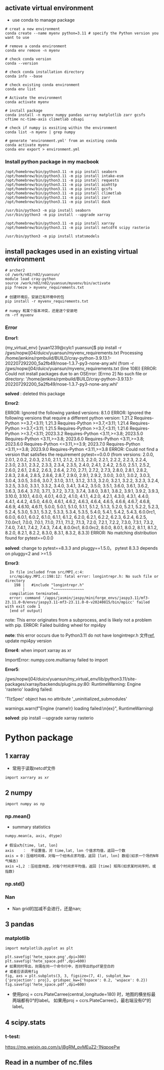 ## activate virtual environment

- use conda to manage package

````
# creat a new environment
conda create --name myenv python=3.11 # specify the Python version you want to use

# remove a conda environment
conda env remove -n myenv

# check conda version
conda --version

# check conda installation directory
conda info --base

# check existing conda environment 
conda env list

# Activate the environment
conda activate myenv

# install package
conda install -n myenv numpy pandas xarray matplotlib zarr gcsfs cftime nc-time-axis climetlab cdsapi

# check if numpy is exsiting within the environment
conda list -n myenv | grep numpy

# generate 'environment.yml' from an existing conda
conda activate myenv
conda env export > environment.yml
````



### Install python package in my macbook

````
/opt/homebrew/bin/python3.11 -m pip install seaborn
/opt/homebrew/bin/python3.11 -m pip install intake-esm
/opt/homebrew/bin/python3.11 -m pip install requests
/opt/homebrew/bin/python3.11 -m pip install aiohttp
/opt/homebrew/bin/python3.11 -m pip install gcsfs
/opt/homebrew/bin/python3.11 -m pip install climetlab
/opt/homebrew/bin/python3.11 -m pip install zarr
/opt/homebrew/bin/python3.11 -m pip install dask

/usr/bin/python3 -m pip install seaborn
/usr/bin/python3 -m pip install --upgrade xarray

/opt/homebrew/bin/python3.11 -m pip install xarray
/opt/homebrew/bin/python3.11 -m pip install netcdf4 scipy rasterio

/usr/bin/python3 -m pip install statsmodels
````

## install packages used in an existing virtual environment

```
# archer2 
cd /work/n02/n02/yuansun/
module load cray-python
source /work/n02/n02/yuansun/myvenv/bin/activate
pip freeze > myvenv_requirements.txt

# 创建环境后，安装已有环境中的包
pip install -r myvenv_requirements.txt

# numpy 和某个版本冲突，还是逐个安装吧
rm -rf myvenv
```

### Error
**Error1**:

(my_virtual_env) [yuan1239@cylc1 yuansun]$ pip install -r /gws/nopw/j04/duicv/yuansun/myvenv_requirements.txt
Processing /home/jenkins/rpmbuild/BUILD/cray-python-3.9.13.1-202207292200_5a2fb49/nose-1.3.7-py3-none-any.whl (from -r /gws/nopw/j04/duicv/yuansun/myvenv_requirements.txt (line 108))
ERROR: Could not install packages due to an OSError: [Errno 2] No such file or directory: '/home/jenkins/rpmbuild/BUILD/cray-python-3.9.13.1-202207292200_5a2fb49/nose-1.3.7-py3-none-any.whl'

**solved** : deleted this package

**Error2**:

ERROR: Ignored the following yanked versions: 8.1.0
ERROR: Ignored the following versions that require a different python version: 1.21.2 Requires-Python >=3.7,<3.11; 1.21.3 Requires-Python >=3.7,<3.11; 1.21.4 Requires-Python >=3.7,<3.11; 1.21.5 Requires-Python >=3.7,<3.11; 1.21.6 Requires-Python >=3.7,<3.11; 2023.3.2 Requires-Python <3.11,>=3.8; 2023.5.0 Requires-Python <3.11,>=3.8; 2023.6.0 Requires-Python <3.11,>=3.8; 2023.6.0 Requires-Python <=3.11,>=3.9; 2023.7.0 Requires-Python <3.11,>=3.8; 2023.9.0 Requires-Python <3.11,>=3.8
ERROR: Could not find a version that satisfies the requirement pytest==0.0.0 (from versions: 2.0.0, 2.0.1, 2.0.2, 2.0.3, 2.1.0, 2.1.1, 2.1.2, 2.1.3, 2.2.0, 2.2.1, 2.2.2, 2.2.3, 2.2.4, 2.3.0, 2.3.1, 2.3.2, 2.3.3, 2.3.4, 2.3.5, 2.4.0, 2.4.1, 2.4.2, 2.5.0, 2.5.1, 2.5.2, 2.6.0, 2.6.1, 2.6.2, 2.6.3, 2.6.4, 2.7.0, 2.7.1, 2.7.2, 2.7.3, 2.8.0, 2.8.1, 2.8.2, 2.8.3, 2.8.4, 2.8.5, 2.8.6, 2.8.7, 2.9.0, 2.9.1, 2.9.2, 3.0.0, 3.0.1, 3.0.2, 3.0.3, 3.0.4, 3.0.5, 3.0.6, 3.0.7, 3.1.0, 3.1.1, 3.1.2, 3.1.3, 3.2.0, 3.2.1, 3.2.2, 3.2.3, 3.2.4, 3.2.5, 3.3.0, 3.3.1, 3.3.2, 3.4.0, 3.4.1, 3.4.2, 3.5.0, 3.5.1, 3.6.0, 3.6.1, 3.6.2, 3.6.3, 3.6.4, 3.7.0, 3.7.1, 3.7.2, 3.7.3, 3.7.4, 3.8.0, 3.8.1, 3.8.2, 3.9.1, 3.9.2, 3.9.3, 3.10.0, 3.10.1, 4.0.0, 4.0.1, 4.0.2, 4.1.0, 4.1.1, 4.2.0, 4.2.1, 4.3.0, 4.3.1, 4.4.0, 4.4.1, 4.4.2, 4.5.0, 4.6.0, 4.6.1, 4.6.2, 4.6.3, 4.6.4, 4.6.5, 4.6.6, 4.6.7, 4.6.8, 4.6.9, 4.6.10, 4.6.11, 5.0.0, 5.0.1, 5.1.0, 5.1.1, 5.1.2, 5.1.3, 5.2.0, 5.2.1, 5.2.2, 5.2.3, 5.2.4, 5.3.0, 5.3.1, 5.3.2, 5.3.3, 5.3.4, 5.3.5, 5.4.0, 5.4.1, 5.4.2, 5.4.3, 6.0.0rc1, 6.0.0, 6.0.1, 6.0.2, 6.1.0, 6.1.1, 6.1.2, 6.2.0, 6.2.1, 6.2.2, 6.2.3, 6.2.4, 6.2.5, 7.0.0rc1, 7.0.0, 7.0.1, 7.1.0, 7.1.1, 7.1.2, 7.1.3, 7.2.0, 7.2.1, 7.2.2, 7.3.0, 7.3.1, 7.3.2, 7.4.0, 7.4.1, 7.4.2, 7.4.3, 7.4.4, 8.0.0rc1, 8.0.0rc2, 8.0.0, 8.0.1, 8.0.2, 8.1.1, 8.1.2, 8.2.0, 8.2.1, 8.2.2, 8.3.0, 8.3.1, 8.3.2, 8.3.3)
ERROR: No matching distribution found for pytest==0.0.0

**solved**: change to pytest==8.3.3 and pluggy==1.5.0。 pytest 8.3.3 depends on pluggy<2 and >=1.5



**Error3**:

      In file included from src/MPI.c:4:
      src/mpi4py.MPI.c:198:12: fatal error: longintrepr.h: No such file or directory
        198 |   #include "longintrepr.h"
            |            ^~~~~~~~~~~~~~~
      compilation terminated.
      error: command '/apps/jasmin/jaspy/miniforge_envs/jaspy3.11/mf3-23.11.0-0/envs/jaspy3.11-mf3-23.11.0-0-v20240815/bin/mpicc' failed with exit code 1
      [end of output]

  note: This error originates from a subprocess, and is likely not a problem with pip.
  ERROR: Failed building wheel for mpi4py

**note**: this error occurs due to Python3.11 do not have longintrepr.h 文件[ref](https://stackoverflow.com/questions/74979674/gensim-install-in-python-3-11-fails-because-of-missing-longintrepr-h-file), update mpi4py version



**Error4**: when import xarray as xr

ImportError: numpy.core.multiarray failed to import



**Error5**:

/gws/nopw/j04/duicv/yuansun/my_virtual_env/lib/python3.11/site-packages/xarray/backends/plugins.py:80: RuntimeWarning: Engine 'rasterio' loading failed:

'TlzSpec' object has no attribute '_uninitialized_submodules'

 warnings.warn(f"Engine {name!r} loading failed:\n{ex}", RuntimeWarning)

**solved**: pip install --upgrade xarray rasterio



# Python package

## 1 xarray

- 常用于读取netcdf文件

````
import xarrary as xr
````



## 2 numpy

```text
import numpy as np
```



### np.mean()

- summary statistics

````
numpy.mean(a, axis, dtype)

# 假设a为[time, lat, lon]
axis    ：  不设置值，对 time,lat, lon 个值求均值，返回一个数
axis = 0：压缩时间维，对每一个经纬点求均值，返回 [lat, lon] 数组(如求一个场的N年气候态)
axis =1,2 ：压经度纬度，对每个时间求平均值，返回 [time] 矩阵(如求某时间序列，或指数)
````



### np.std()

### Nan

- Nan grid的加减不会进行，还是nan;



## 3 pandas



### matplotlib

```
import matplotlib.pyplot as plt
```

```
plt.savefig('hete_space.png',dpi=300) 
plt.savefig('hete_space.pdf',dpi=600) 
# 如果同时导出，则需在同一个命令行中，否则导出的pdf是空白的
# 或者应该调用fig
fig, axs = plt.subplots(3, 3, figsize=(7, 4), subplot_kw={'projection': proj}, gridspec_kw={'hspace': 0.2, 'wspace': 0.2})
fig.savefig('hete_space.pdf',dpi=600) 
```

- 使用proj = ccrs.PlateCarree(central_longitude=180) 时，地图的横坐标最两端都有0°的label。 如果用proj = ccrs.PlateCarree()，最右端没有0°的label。

## 4 scipy.stats

### **t-test**:

https://mp.weixin.qq.com/s/jBgRM_pvMEuZ2-1NqpoePw



## Read in a number of nc.files